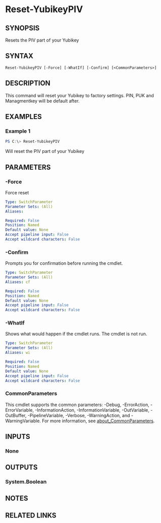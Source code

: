 ﻿---
external help file: powershellYK.dll-Help.xml
Module Name: powershellYK
online version:
schema: 2.0.0
---

# Reset-YubikeyPIV

## SYNOPSIS
Resets the PIV part of your Yubikey

## SYNTAX

```
Reset-YubikeyPIV [-Force] [-WhatIf] [-Confirm] [<CommonParameters>]
```

## DESCRIPTION
This command will reset your Yubikey to factory settings. PIN, PUK and Managmentkey will be default after.

## EXAMPLES

### Example 1
```powershell
PS C:\> Reset-YubikeyPIV
```

Will reset the PIV part of your Yubikey

## PARAMETERS

### -Force
Force reset

```yaml
Type: SwitchParameter
Parameter Sets: (All)
Aliases:

Required: False
Position: Named
Default value: None
Accept pipeline input: False
Accept wildcard characters: False
```

### -Confirm
Prompts you for confirmation before running the cmdlet.

```yaml
Type: SwitchParameter
Parameter Sets: (All)
Aliases: cf

Required: False
Position: Named
Default value: None
Accept pipeline input: False
Accept wildcard characters: False
```

### -WhatIf
Shows what would happen if the cmdlet runs.
The cmdlet is not run.

```yaml
Type: SwitchParameter
Parameter Sets: (All)
Aliases: wi

Required: False
Position: Named
Default value: None
Accept pipeline input: False
Accept wildcard characters: False
```

### CommonParameters
This cmdlet supports the common parameters: -Debug, -ErrorAction, -ErrorVariable, -InformationAction, -InformationVariable, -OutVariable, -OutBuffer, -PipelineVariable, -Verbose, -WarningAction, and -WarningVariable. For more information, see [about_CommonParameters](http://go.microsoft.com/fwlink/?LinkID=113216).

## INPUTS

### None

## OUTPUTS

### System.Boolean

## NOTES

## RELATED LINKS
